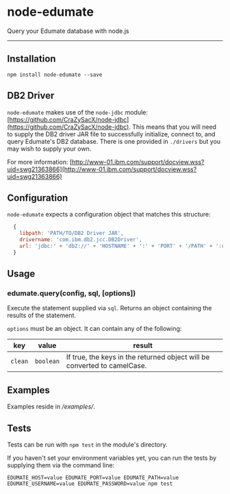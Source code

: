 # node-edumate

Query your Edumate database with node.js

---

## Installation

`npm install node-edumate --save`

## DB2 Driver
`node-edumate` makes use of the `node-jdbc` module: [https://github.com/CraZySacX/node-jdbc](https://github.com/CraZySacX/node-jdbc). This means that you will need to supply the DB2 driver JAR file to successfully initialize, connect to, and query Edumate's DB2 database. There is one provided in `./drivers` but you may wish to supply your own.

For more information: [http://www-01.ibm.com/support/docview.wss?uid=swg21363866](http://www-01.ibm.com/support/docview.wss?uid=swg21363866)

## Configuration

`node-edumate` expects a configuration object that matches this structure:

```javascript
  {
    libpath: 'PATH/TO/DB2 Driver JAR',
    drivername: 'com.ibm.db2.jcc.DB2Driver',
    url: 'jdbc:' + 'db2://' + 'HOSTNAME' + ':' + 'PORT' + '/PATH' + ':user=' + 'USERNAME' + ';password=' + 'SECRET' + ';'
  }
```

## Usage

### edumate.query(config, sql, [options])

Execute the statement supplied via `sql`. Returns an object containing the results of the statement.

`options` must be an object. It can contain any of the following:

| key   | value   | result |
|-------|---------|--------|
| `clean` | `boolean` | If true, the keys in the returned object will be converted to camelCase. |

## Examples

Examples reside in _/examples/_.

## Tests

Tests can be run with `npm test` in the module's directory.

If you haven't set your environment variables yet, you can run the tests by supplying them via the command line:

`EDUMATE_HOST=value EDUMATE_PORT=value EDUMATE_PATH=value EDUMATE_USERNAME=value EDUMATE_PASSWORD=value npm test`
